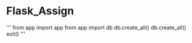 # Flask_Assign
'''
from app import app
from app import db
db.create_all()
db.create_all()
exit()
'''
